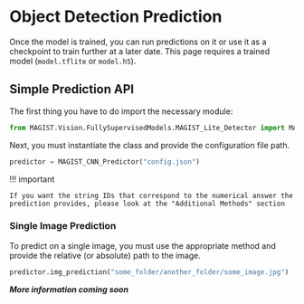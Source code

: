 # Object Detection Prediction

Once the model is trained, you can run predictions on it or use it as a checkpoint to train further at a later date. This page requires a trained model (`model.tflite` or `model.h5`).

## Simple Prediction API

The first thing you have to do import the necessary module:

```py linenums="1"
from MAGIST.Vision.FullySupervisedModels.MAGIST_Lite_Detector import MAGIST_CNN, MAGIST_CNN_Predictor
```

Next, you must instantiate the class and provide the configuration file path.

```py linenums="1"
predictor = MAGIST_CNN_Predictor("config.json")
```

!!! important

    If you want the string IDs that correspond to the numerical answer the prediction provides, please look at the "Additional Methods" section 

### Single Image Prediction 

To predict on a single image, you must use the appropriate method and provide the relative (or absolute) path to the image. 

```py linenums="1"
predictor.img_prediction("some_folder/another_folder/some_image.jpg")
```

***More information coming soon***